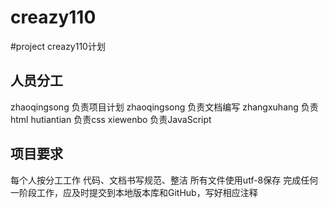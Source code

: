 creazy110
===========

#project creazy110计划
## 人员分工
zhaoqingsong 负责项目计划
zhaoqingsong 负责文档编写
zhangxuhang 负责html
hutiantian 负责css
xiewenbo 负责JavaScript
## 项目要求
每个人按分工工作
代码、文档书写规范、整洁
所有文件使用utf-8保存
完成任何一阶段工作，应及时提交到本地版本库和GitHub，写好相应注释